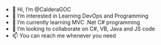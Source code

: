 - 👋 Hi, I’m @CalderaGOC
- 👀 I’m interested in Learning DevOps and Programming 
- 🌱 I’m currently learning MVC .Net C# programming 
- 💞️ I’m looking to collaborate on C#, VB, Java and JS code
- 📫 You can reach me whenever you need

<!---
CalderaGOC/CalderaGOC is a ✨ special ✨ repository because its `README.md` (this file) appears on your GitHub profile.
You can click the Preview link to take a look at your changes.
--->
